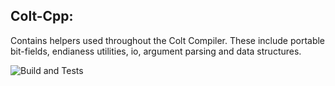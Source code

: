## Colt-Cpp:
Contains helpers used throughout the Colt Compiler.
These include portable bit-fields, endianess utilities, io, argument parsing and data structures.

![Build and Tests](https://github.com/R533-Code/colt-lang/actions/workflows/cmake-multi-platform.yml/badge.svg)
